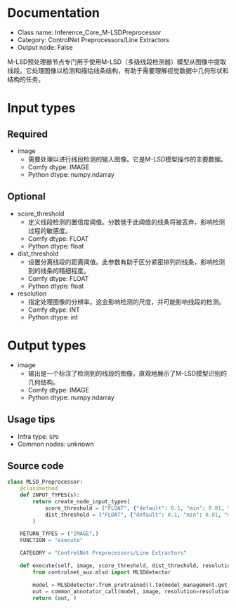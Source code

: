 
# Documentation
- Class name: Inference_Core_M-LSDPreprocessor
- Category: ControlNet Preprocessors/Line Extractors
- Output node: False

M-LSD预处理器节点专门用于使用M-LSD（多级线段检测器）模型从图像中提取线段。它处理图像以检测和描绘线条结构，有助于需要理解视觉数据中几何形状和结构的任务。

# Input types
## Required
- image
    - 需要处理以进行线段检测的输入图像。它是M-LSD模型操作的主要数据。
    - Comfy dtype: IMAGE
    - Python dtype: numpy.ndarray
## Optional
- score_threshold
    - 定义线段检测的置信度阈值。分数低于此阈值的线条将被丢弃，影响检测过程的敏感度。
    - Comfy dtype: FLOAT
    - Python dtype: float
- dist_threshold
    - 设置分离线段的距离阈值。此参数有助于区分紧密排列的线条，影响检测到的线条的精细程度。
    - Comfy dtype: FLOAT
    - Python dtype: float
- resolution
    - 指定处理图像的分辨率。这会影响检测的尺度，并可能影响线段的检测。
    - Comfy dtype: INT
    - Python dtype: int

# Output types
- image
    - 输出是一个标注了检测到的线段的图像，直观地展示了M-LSD模型识别的几何结构。
    - Comfy dtype: IMAGE
    - Python dtype: numpy.ndarray


## Usage tips
- Infra type: `GPU`
- Common nodes: unknown


## Source code
```python
class MLSD_Preprocessor:
    @classmethod
    def INPUT_TYPES(s):
        return create_node_input_types(
            score_threshold = ("FLOAT", {"default": 0.1, "min": 0.01, "max": 2.0, "step": 0.01}),
            dist_threshold = ("FLOAT", {"default": 0.1, "min": 0.01, "max": 20.0, "step": 0.01})
        )

    RETURN_TYPES = ("IMAGE",)
    FUNCTION = "execute"

    CATEGORY = "ControlNet Preprocessors/Line Extractors"

    def execute(self, image, score_threshold, dist_threshold, resolution=512, **kwargs):
        from controlnet_aux.mlsd import MLSDdetector

        model = MLSDdetector.from_pretrained().to(model_management.get_torch_device())
        out = common_annotator_call(model, image, resolution=resolution, thr_v=score_threshold, thr_d=dist_threshold)
        return (out, )

```
